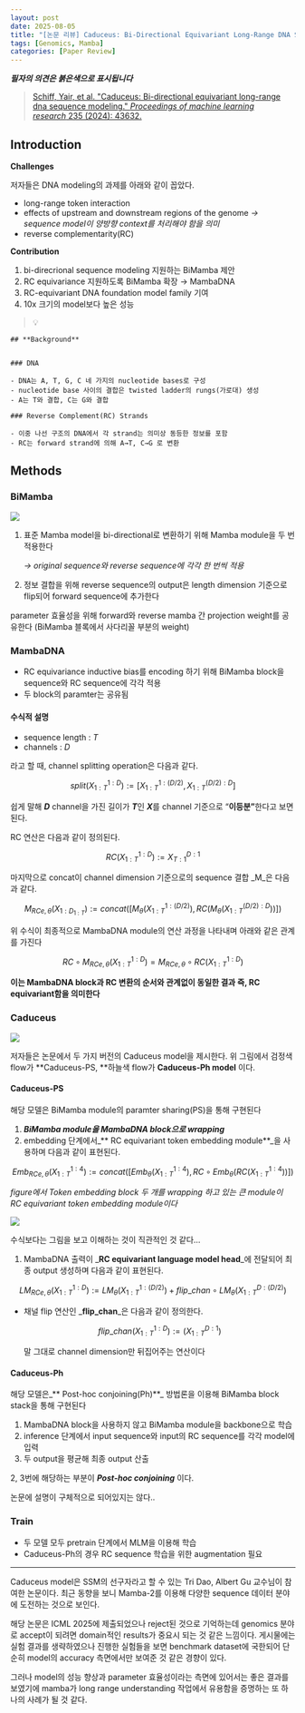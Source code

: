 ```yaml
---
layout: post
date: 2025-08-05
title: "[논문 리뷰] Caduceus: Bi-Directional Equivariant Long-Range DNA Sequence Modeling"
tags: [Genomics, Mamba]
categories: [Paper Review]
---
```


<span class="notion-red">_**필자의 의견은 붉은색으로 표시됩니다**_</span>


> [Schiff, Yair, et al. "Caduceus: Bi-directional equivariant long-range dna sequence modeling." ](https://pmc.ncbi.nlm.nih.gov/articles/PMC12189541/)[_Proceedings of machine learning research_](https://pmc.ncbi.nlm.nih.gov/articles/PMC12189541/)[ 235 (2024): 43632.](https://pmc.ncbi.nlm.nih.gov/articles/PMC12189541/)



## Introduction


**Challenges**


저자들은 DNA modeling의 과제를 아래와 같이 꼽았다.

- long-range token interaction
- effects of upstream and downstream regions of the genome 
_→ sequence model이 양방향 context를 처리해야 함을 의미_
- reverse complementarity(RC)

**Contribution**

1. bi-direcrional sequence modeling 지원하는 BiMamba 제안
1. RC equivariance 지원하도록 BiMamba 확장 → MambaDNA
1. RC-equivariant DNA foundation model family 기여
1. 10x 크기의 model보다 높은 성능

> 💡 


	## **Background**


	### DNA

	- DNA는 A, T, G, C 네 가지의 nucleotide bases로 구성
	- nucleotide base 사이의 결합은 twisted ladder의 rungs(가로대) 생성
	- A는 T와 결합, C는 G와 결합

	### Reverse Complement(RC) Strands

	- 이중 나선 구조의 DNA에서 각 strand는 의미상 동등한 정보를 포함
	- RC는 forward strand에 의해 A→T, C→G 로 변환


## Methods



### BiMamba


![](https://prod-files-secure.s3.us-west-2.amazonaws.com/542b861c-36a8-4051-84e5-8804b6728dba/2c247d59-7815-4980-99f0-8f0d21f445a7/image.png?X-Amz-Algorithm=AWS4-HMAC-SHA256&X-Amz-Content-Sha256=UNSIGNED-PAYLOAD&X-Amz-Credential=ASIAZI2LB466ZX2YYYUZ%2F20250919%2Fus-west-2%2Fs3%2Faws4_request&X-Amz-Date=20250919T210112Z&X-Amz-Expires=3600&X-Amz-Security-Token=IQoJb3JpZ2luX2VjEGUaCXVzLXdlc3QtMiJHMEUCIEJfhjtBe2JISTzkcQbfGdypo%2B%2BV5WLOd%2FyAzuvbWWaJAiEAgYwj0Mfiw0GvInwGqnxVRX5IHUD%2B2QSAIkbqjVNceqkqiAQI3v%2F%2F%2F%2F%2F%2F%2F%2F%2F%2FARAAGgw2Mzc0MjMxODM4MDUiDOFyK4j5COGEBiXX7ircAzyZQPqtVk2l31JQcwBiqqTk%2FwkdbSUt3IMsC7Ogi1%2BMO8jLnEnObQVIwki8x9%2BBB1YOguqH5cvmNrFLH%2BCQbtWOcaqxaXTgs4mVTIFIS1Fshzof1TW72%2FOwSbtjyqL3lywK2ZxkydpYb9yUy%2F7XJdQvRXge7H5uR6c%2BBWzfJi57AhHF8E7kPF7ZEFgJR%2F1h6lTUK%2Fy%2BD7vqiI4SgOZHLAeHBXGAkDjEXNAE0hL8uIJlAAUSVdJtgAB9lilIkJ0XNnnByNh26%2FhrppV8o3ZpzvzTP67Uid4nrRA%2FqWv%2FBTL3zlCdgPgd21CBCq22GQxist083RmO8F7SCq3pIKplQDtTjxbdkTgO6lJTLn2itPKpzsBFAaM3qyK3D4DpQgqdeRx%2FSmBmjKAwuv2k5PHr0HIORUYzAV03OgTNvW8JO9zkWuTMLOYAe5XAnP1kg18LzMuw%2FbV0qIushNWlHc2ZQekfNKhlJNlNGpKRN3qR1pha15wjZTzSK74jIyZOR4Rv0hOGUzLX8j1SJa0mL9EEcnHM3M%2FLgZFp2mAw7gKkBG7%2BQ2i0IZPRrxlRnXI6e2e1Nqo1mBe3IM4%2B7mfTF%2Bjc5IhRT5Kmv7gm%2BF5RdqWp4vK6wniNl6ebZpZ7szgBMMyHt8YGOqUB5iaCb%2BDPueKITxQIIlfdCvLHpI26BHJKBs7ZWnPgTkNcsGBbFLokpnusSTL%2FZFlmGuyFcLHvB%2BrEdP%2FIkqcQEKcPXMHEUCcaXHU6BICCnXjdVletxjkJPTQHBq15d%2F1%2BSoSXsHLMhNWLPF51kwRARjmYE%2Fy9vCZOheX1skQu%2FQdpe%2FjVHhLSXE1OVpR7nBM5jgdY4zCWfpDpA%2F9U4psoBqYxoPyk&X-Amz-Signature=6a78af5851c5026b4f980d9841b87b3ec9a71af498c50032b5d0d720e1967b30&X-Amz-SignedHeaders=host&x-amz-checksum-mode=ENABLED&x-id=GetObject)

1. 표준 Mamba model을 bi-directional로 변환하기 위해 Mamba module을 두 번 적용한다

	_→ original sequence와 reverse sequence에 각각 한 번씩 적용_

1. 정보 결합을 위해 reverse sequence의 output은 length dimension 기준으로 flip되어 forward sequence에 추가한다

parameter 효율성을 위해 forward와 reverse mamba 간 projection weight를 공유한다 (BiMamba 블록에서 사다리꼴 부분의 weight)



### MambaDNA

- RC equivariance inductive bias를 encoding 하기 위해 BiMamba block을 sequence와 RC sequence에 각각 적용
- 두 block의 paramter는 공유됨


#### 수식적 설명

- sequence length : _T_
- channels : _D_

라고 할 때,  channel splitting operation은 다음과 같다.


$$
split(X^{1:D}_{1:T}):=[X^{1:(D/2)}_{1:T},X^{(D/2):D}_{1:T}]
$$


<span class="notion-red">쉽게 말해 </span><span class="notion-red">_**D**_</span><span class="notion-red"> channel을 가진 길이가 </span><span class="notion-red">_**T**_</span><span class="notion-red">인 </span><span class="notion-red">_**X**_</span><span class="notion-red">를 channel 기준으로 “</span><span class="notion-red">**이등분”**</span><span class="notion-red">한다고 보면 된다.</span>


RC 연산은 다음과 같이 정의된다.


$$
RC(X^{1:D}_{1:T}):=X^{D:1}_{T:1}
$$


마지막으로 concat이 channel dimension 기준으로의 sequence 결합 _M_은 다음과 같다.


$$
M_{RCe,\theta}(X_{1:D_{1:T}}):=concat([M_{\theta}(X^{1:(D/2)}_{1:T}),RC(M_{\theta}(X^{(D/2):D}_{1:T}))])
$$


위 수식이 최종적으로 MambaDNA module의 연산 과정을 나타내며 아래와 같은 관계를 가진다


$$
RC\circ M_{RCe,\theta}(X^{1:D}_{1:T}) = M_{RCe,\theta} \circ RC(X^{1:D}_{1:T})
$$


**이는 MambaDNA block과 RC 변환의 순서와 관계없이 동일한 결과 즉, RC equivariant함을 의미한다**



### Caduceus


![](https://prod-files-secure.s3.us-west-2.amazonaws.com/542b861c-36a8-4051-84e5-8804b6728dba/f94a60d7-8145-473b-aef9-7c68d3ec604a/image.png?X-Amz-Algorithm=AWS4-HMAC-SHA256&X-Amz-Content-Sha256=UNSIGNED-PAYLOAD&X-Amz-Credential=ASIAZI2LB466ZX2YYYUZ%2F20250919%2Fus-west-2%2Fs3%2Faws4_request&X-Amz-Date=20250919T210112Z&X-Amz-Expires=3600&X-Amz-Security-Token=IQoJb3JpZ2luX2VjEGUaCXVzLXdlc3QtMiJHMEUCIEJfhjtBe2JISTzkcQbfGdypo%2B%2BV5WLOd%2FyAzuvbWWaJAiEAgYwj0Mfiw0GvInwGqnxVRX5IHUD%2B2QSAIkbqjVNceqkqiAQI3v%2F%2F%2F%2F%2F%2F%2F%2F%2F%2FARAAGgw2Mzc0MjMxODM4MDUiDOFyK4j5COGEBiXX7ircAzyZQPqtVk2l31JQcwBiqqTk%2FwkdbSUt3IMsC7Ogi1%2BMO8jLnEnObQVIwki8x9%2BBB1YOguqH5cvmNrFLH%2BCQbtWOcaqxaXTgs4mVTIFIS1Fshzof1TW72%2FOwSbtjyqL3lywK2ZxkydpYb9yUy%2F7XJdQvRXge7H5uR6c%2BBWzfJi57AhHF8E7kPF7ZEFgJR%2F1h6lTUK%2Fy%2BD7vqiI4SgOZHLAeHBXGAkDjEXNAE0hL8uIJlAAUSVdJtgAB9lilIkJ0XNnnByNh26%2FhrppV8o3ZpzvzTP67Uid4nrRA%2FqWv%2FBTL3zlCdgPgd21CBCq22GQxist083RmO8F7SCq3pIKplQDtTjxbdkTgO6lJTLn2itPKpzsBFAaM3qyK3D4DpQgqdeRx%2FSmBmjKAwuv2k5PHr0HIORUYzAV03OgTNvW8JO9zkWuTMLOYAe5XAnP1kg18LzMuw%2FbV0qIushNWlHc2ZQekfNKhlJNlNGpKRN3qR1pha15wjZTzSK74jIyZOR4Rv0hOGUzLX8j1SJa0mL9EEcnHM3M%2FLgZFp2mAw7gKkBG7%2BQ2i0IZPRrxlRnXI6e2e1Nqo1mBe3IM4%2B7mfTF%2Bjc5IhRT5Kmv7gm%2BF5RdqWp4vK6wniNl6ebZpZ7szgBMMyHt8YGOqUB5iaCb%2BDPueKITxQIIlfdCvLHpI26BHJKBs7ZWnPgTkNcsGBbFLokpnusSTL%2FZFlmGuyFcLHvB%2BrEdP%2FIkqcQEKcPXMHEUCcaXHU6BICCnXjdVletxjkJPTQHBq15d%2F1%2BSoSXsHLMhNWLPF51kwRARjmYE%2Fy9vCZOheX1skQu%2FQdpe%2FjVHhLSXE1OVpR7nBM5jgdY4zCWfpDpA%2F9U4psoBqYxoPyk&X-Amz-Signature=909d4dbc7af589f2316a8aa4c5e4f6e9beb77d571b9f48b049eed3d6db02b3ce&X-Amz-SignedHeaders=host&x-amz-checksum-mode=ENABLED&x-id=GetObject)


저자들은 논문에서 두 가지 버전의 Caduceus model을 제시한다. 위 그림에서 검정색 flow가 **Caduceus-PS, **하늘색 flow가 **Caduceus-Ph model** 이다.



#### Caduceus-PS


해당 모델은 BiMamba module의 paramter sharing(PS)을 통해 구현된다

1. _**BiMamba module을 MambaDNA block으로 wrapping**_
1. embedding 단계에서_** RC equivariant token embedding module**_을 사용하며 다음과 같이 표현된다.

$$
Emb_{RCe,\theta}(X^{1:4}_{1:T}):=concat([Emb_{\theta}(X^{1:4}_{1:T}),RC \circ Emb_{\theta}(RC(X^{1:4}_{1:T}))])
$$


_figure에서 Token embedding block 두 개를 wrapping 하고 있는 큰 module이 RC equivariant token embedding module이다_


![](https://prod-files-secure.s3.us-west-2.amazonaws.com/542b861c-36a8-4051-84e5-8804b6728dba/b175e4da-71eb-4e91-8c23-a06dabe673c9/image.png?X-Amz-Algorithm=AWS4-HMAC-SHA256&X-Amz-Content-Sha256=UNSIGNED-PAYLOAD&X-Amz-Credential=ASIAZI2LB466ZX2YYYUZ%2F20250919%2Fus-west-2%2Fs3%2Faws4_request&X-Amz-Date=20250919T210112Z&X-Amz-Expires=3600&X-Amz-Security-Token=IQoJb3JpZ2luX2VjEGUaCXVzLXdlc3QtMiJHMEUCIEJfhjtBe2JISTzkcQbfGdypo%2B%2BV5WLOd%2FyAzuvbWWaJAiEAgYwj0Mfiw0GvInwGqnxVRX5IHUD%2B2QSAIkbqjVNceqkqiAQI3v%2F%2F%2F%2F%2F%2F%2F%2F%2F%2FARAAGgw2Mzc0MjMxODM4MDUiDOFyK4j5COGEBiXX7ircAzyZQPqtVk2l31JQcwBiqqTk%2FwkdbSUt3IMsC7Ogi1%2BMO8jLnEnObQVIwki8x9%2BBB1YOguqH5cvmNrFLH%2BCQbtWOcaqxaXTgs4mVTIFIS1Fshzof1TW72%2FOwSbtjyqL3lywK2ZxkydpYb9yUy%2F7XJdQvRXge7H5uR6c%2BBWzfJi57AhHF8E7kPF7ZEFgJR%2F1h6lTUK%2Fy%2BD7vqiI4SgOZHLAeHBXGAkDjEXNAE0hL8uIJlAAUSVdJtgAB9lilIkJ0XNnnByNh26%2FhrppV8o3ZpzvzTP67Uid4nrRA%2FqWv%2FBTL3zlCdgPgd21CBCq22GQxist083RmO8F7SCq3pIKplQDtTjxbdkTgO6lJTLn2itPKpzsBFAaM3qyK3D4DpQgqdeRx%2FSmBmjKAwuv2k5PHr0HIORUYzAV03OgTNvW8JO9zkWuTMLOYAe5XAnP1kg18LzMuw%2FbV0qIushNWlHc2ZQekfNKhlJNlNGpKRN3qR1pha15wjZTzSK74jIyZOR4Rv0hOGUzLX8j1SJa0mL9EEcnHM3M%2FLgZFp2mAw7gKkBG7%2BQ2i0IZPRrxlRnXI6e2e1Nqo1mBe3IM4%2B7mfTF%2Bjc5IhRT5Kmv7gm%2BF5RdqWp4vK6wniNl6ebZpZ7szgBMMyHt8YGOqUB5iaCb%2BDPueKITxQIIlfdCvLHpI26BHJKBs7ZWnPgTkNcsGBbFLokpnusSTL%2FZFlmGuyFcLHvB%2BrEdP%2FIkqcQEKcPXMHEUCcaXHU6BICCnXjdVletxjkJPTQHBq15d%2F1%2BSoSXsHLMhNWLPF51kwRARjmYE%2Fy9vCZOheX1skQu%2FQdpe%2FjVHhLSXE1OVpR7nBM5jgdY4zCWfpDpA%2F9U4psoBqYxoPyk&X-Amz-Signature=fbc772d1e6c5e2c3e143bb77cc6b18d9b1e81aed3154a8c18f2bf5de612df8e3&X-Amz-SignedHeaders=host&x-amz-checksum-mode=ENABLED&x-id=GetObject)


<span class="notion-red">수식보다는 그림을 보고 이해하는 것이 직관적인 것 같다…</span>

1. MambaDNA 출력이 _**RC equivariant language model head**_에 전달되어 최종 output 생성하며 다음과 같이 표현된다.

$$
LM_{RCe,\theta}(X^{1:D}_{1:T}):= LM_{\theta}(X^{1:(D/2)}_{1:T})+flip\_chan\circ LM_{\theta}(X^{D:(D/2)}_{1:T})
$$

- 채널 flip 연산인 _**flip\_chan**_은 다음과 같이 정의한다.

	$$
	flip\_chan(X^{1:D}_{1:T}):=(X^{D:1}_{1:T})
	$$


	말 그대로 channel dimension만 뒤집어주는 연산이다



#### Caduceus-Ph


해당 모델은_** Post-hoc conjoining(Ph)**_ 방법론을 이용해 BiMamba block stack을 통해 구현된다

1. MambaDNA block을 사용하지 않고 BiMamba module을 backbone으로 학습
1. inference 단계에서 input sequence와 input의 RC sequence를 각각 model에 입력
1. 두 output을 평균해 최종 output 산출

2, 3번에 해당하는 부분이 _**Post-hoc conjoining**_ 이다.


<span class="notion-red">논문에 설명이 구체적으로 되어있지는 않다..</span>



### Train

- 두 모델 모두 pretrain 단계에서 MLM을 이용해 학습
- Caduceus-Ph의 경우 RC sequence 학습을 위한 augmentation 필요

---


<span class="notion-red">Caduceus model은 SSM의 선구자라고 할 수 있는 Tri Dao, Albert Gu 교수님이 참여한 논문이다. 최근 동향을 보니 Mamba-2를 이용해 다양한 sequence 데이터 분야에 도전하는 것으로 보인다.</span>


<span class="notion-red">해당 논문은 ICML 2025에 제출되었으나 reject된 것으로 기억하는데 genomics 분야로 accept이 되려면 domain적인 results가 중요시 되는 것 같은 느낌이다. 게시물에는 실험 결과를 생략하였으나 진행한 실험들을 보면 benchmark dataset에 국한되어 단순히 model의 accuracy 측면에서만 보여준 것 같은 경향이 있다.</span>


<span class="notion-red">그러나 model의 성능 향상과 parameter 효율성이라는 측면에 있어서는 좋은 결과를 보였기에 mamba가 long range understanding 작업에서 유용함을 증명하는 또 하나의 사례가 될 것 같다.</span>

